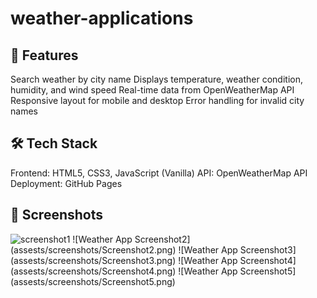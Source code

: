 # weather-applications

## 🚀 Features
Search weather by city name
Displays temperature, weather condition, humidity, and wind speed
Real-time data from OpenWeatherMap API
Responsive layout for mobile and desktop
Error handling for invalid city names

## 🛠️ Tech Stack
Frontend: HTML5, CSS3, JavaScript (Vanilla)
API: OpenWeatherMap API
Deployment: GitHub Pages

## 📸 Screenshots
<img src="assets/screenshots/Screenshot1.png" alt="screenshot1" width="400"/>
![Weather App Screenshot2](assests/screenshots/Screenshot2.png)
![Weather App Screenshot3](assests/screenshots/Screenshot3.png)
![Weather App Screenshot4](assests/screenshots/Screenshot4.png)
![Weather App Screenshot5](assests/screenshots/Screenshot5.png)